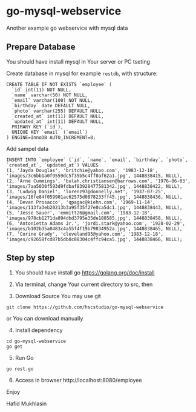 # go-mysql-webservice
Another example go webservice with mysql data

## Prepare Database
You should have install mysql in Your server or PC tseting

Create database in mysql for example `restdb`, with structure:
```
CREATE TABLE IF NOT EXISTS `employee` (
  `id` int(11) NOT NULL,
  `name` varchar(50) NOT NULL,
  `email` varchar(100) NOT NULL,
  `birthday` date DEFAULT NULL,
  `photo` varchar(255) DEFAULT NULL,
  `created_at` int(11) DEFAULT NULL,
  `updated_at` int(11) DEFAULT NULL,
  PRIMARY KEY (`id`),
  UNIQUE KEY `email` (`email`)
) ENGINE=InnoDB AUTO_INCREMENT=8;
```

Add sampel data
```
INSERT INTO `employee` (`id`, `name`, `email`, `birthday`, `photo`, `created_at`, `updated_at`) VALUES
(1, 'Jayda Douglas', 'britchie@yahoo.com', '1983-12-18', 'images/3c6bb1a0f9559dc5f35b5c4ff0af62a1.jpg', 1448838415, NULL),
(2, 'Arne Cummings', 'bulah.christiansen@barrows.com', '1976-06-03', 'images/7aa5030f593d9fdbaf83928477581342.jpg', 1448838422, NULL),
(3, 'Ludwig Daniel', 'lorenz97@donnelly.net', '1937-07-25', 'images/16fe84f059901ac62575d0878233ff45.jpg', 1448838436, NULL),
(4, 'Devan Prosacco', 'qpagac@kiehn.com', '1969-11-14', 'images/113fa3eb20213b3a95f35f27e0ca5dc1.jpg', 1448838443, NULL),
(5, 'Jesse Sauer', 'emmitt26@gmail.com', '1983-12-18', 'images/978cb1271da894dbd3795e35de188585.jpg', 1448838458, NULL),
(6, 'Antonietta Adams Jr.', 'jordi.stark@yahoo.com', '1928-02-29', 'images/b102b35a0483c4a55f4f19b79834952a.jpg', 1448838465, NULL),
(7, 'Corine Grady', 'cleveland95@yahoo.com', '1983-12-18', 'images/c92658fcd87b5db8c88304c4ffc94ca5.jpg', 1448838466, NULL);
```

## Step by step
1. You should have install go
https://golang.org/doc/install

2. Via terminal, change Your current directory to src, then

3. Download Source
You may use git
```
git clone https://github.com/hscstudio/go-mysql-webservice
```
or You can download manually

4. Install dependency
```
cd go-mysql-webservice
go get
```
5. Run Go
```
go rest.go
```
6. Access in browser 
http://localhost:8080/employee

Enjoy

Hafid Mukhlasin